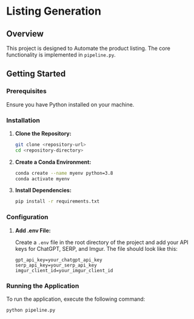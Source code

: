 # Listing Generation

## Overview

This project is designed to Automate the product listing. The core functionality is implemented in `pipeline.py`.

## Getting Started

### Prerequisites

Ensure you have Python installed on your machine.

### Installation

1. **Clone the Repository:**

   ```bash
   git clone <repository-url>
   cd <repository-directory>
   ```

2. **Create a Conda Environment:**

   ```bash
   conda create --name myenv python=3.8
   conda activate myenv
   ```

3. **Install Dependencies:**

   ```bash
   pip install -r requirements.txt
   ```

### Configuration

1. **Add .env File:**

   Create a `.env` file in the root directory of the project and add your API keys for ChatGPT, SERP, and Imgur. The file should look like this:

   ```env
   gpt_api_key=your_chatgpt_api_key
   serp_api_key=your_serp_api_key
   imgur_client_id=your_imgur_client_id
   ```

### Running the Application

To run the application, execute the following command:

```bash
python pipeline.py
```
